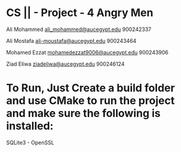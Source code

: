 # CS || - Project - 4 Angry Men

Ali Mohammed ali_mohammed@aucegypt.edu 900242337 

Ali Mostafa ali-moustafa@aucegypt.edu 900243464  

Mohamed Ezzat mohamedezzat9006@aucegypt.edu 900243906 

Ziad Eliwa ziadeliwa@aucegypt.edu 900246124
 
# To Run, Just Create a build folder and use CMake to run the project and make sure the following is installed: 
SQLite3 - OpenSSL

